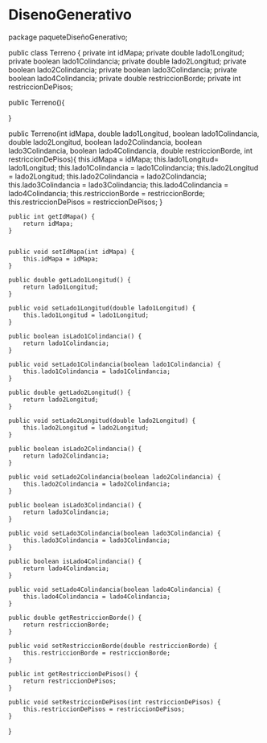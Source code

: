 # DisenoGenerativo

package paqueteDiseñoGenerativo;

public class Terreno {
    private int idMapa;
    private double lado1Longitud;
    private boolean lado1Colindancia;
    private double lado2Longitud;
    private boolean lado2Colindancia;
    private boolean lado3Colindancia;
    private boolean lado4Colindancia;
    private double restriccionBorde;
    private int restriccionDePisos;
    
public Terreno(){

}

public Terreno(int idMapa, double lado1Longitud, boolean lado1Colindancia, double lado2Longitud, boolean lado2Colindancia, boolean lado3Colindancia, boolean lado4Colindancia, double restriccionBorde, int restriccionDePisos){
    this.idMapa = idMapa;
    this.lado1Longitud= lado1Longitud;
    this.lado1Colindancia = lado1Colindancia;
    this.lado2Longitud = lado2Longitud;
    this.lado2Colindancia = lado2Colindancia;
    this.lado3Colindancia = lado3Colindancia;
    this.lado4Colindancia = lado4Colindancia;
    this.restriccionBorde = restriccionBorde;
    this.restriccionDePisos = restriccionDePisos;
}

  
    public int getIdMapa() {
        return idMapa;
    }

   
    public void setIdMapa(int idMapa) {
        this.idMapa = idMapa;
    }

    public double getLado1Longitud() {
        return lado1Longitud;
    }

    public void setLado1Longitud(double lado1Longitud) {
        this.lado1Longitud = lado1Longitud;
    }

    public boolean isLado1Colindancia() {
        return lado1Colindancia;
    }

    public void setLado1Colindancia(boolean lado1Colindancia) {
        this.lado1Colindancia = lado1Colindancia;
    }

    public double getLado2Longitud() {
        return lado2Longitud;
    }

    public void setLado2Longitud(double lado2Longitud) {
        this.lado2Longitud = lado2Longitud;
    }

    public boolean isLado2Colindancia() {
        return lado2Colindancia;
    }

    public void setLado2Colindancia(boolean lado2Colindancia) {
        this.lado2Colindancia = lado2Colindancia;
    }

    public boolean isLado3Colindancia() {
        return lado3Colindancia;
    }

    public void setLado3Colindancia(boolean lado3Colindancia) {
        this.lado3Colindancia = lado3Colindancia;
    }

    public boolean isLado4Colindancia() {
        return lado4Colindancia;
    }

    public void setLado4Colindancia(boolean lado4Colindancia) {
        this.lado4Colindancia = lado4Colindancia;
    }

    public double getRestriccionBorde() {
        return restriccionBorde;
    }

    public void setRestriccionBorde(double restriccionBorde) {
        this.restriccionBorde = restriccionBorde;
    }

    public int getRestriccionDePisos() {
        return restriccionDePisos;
    }

    public void setRestriccionDePisos(int restriccionDePisos) {
        this.restriccionDePisos = restriccionDePisos;
    }
}

